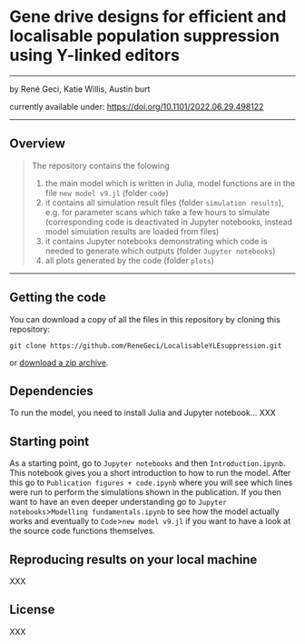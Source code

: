 # Gene drive designs for efficient and localisable population suppression using Y-linked editors
___

by
René Geci,
Katie Willis,
Austin burt

currently available under: https://doi.org/10.1101/2022.06.29.498122
___

## Overview

> The repository contains the folowing
> 1. the main model which is written in Julia, model functions are in the file `new model v9.jl` (folder `code`)
> 2. it contains all simulation result files (folder `simulation results`), e.g. for parameter scans which take a few hours to simulate (corresponding code is deactivated in Jupyter notebooks, instead model simulation results are loaded from files)
> 3. it contains Jupyter notebooks demonstrating which code is needed to generate which outputs (folder `Jupyter notebooks`)
> 4. all plots generated by the code (folder `plots`)
___


## Getting the code

You can download a copy of all the files in this repository by cloning this repository:

    git clone https://github.com/ReneGeci/LocalisableYLEsuppression.git

or [download a zip archive](https://github.com/ReneGeci/LocalisableYLEsuppression/archive/master.zip).


## Dependencies
To run the model, you need to install Julia and Jupyter notebook...
XXX


## Starting point
As a starting point, go to `Jupyter notebooks` and then `Introduction.ipynb`. This notebook gives you a short introduction to how to run the model.
After this go to `Publication figures + code.ipynb` where you will see which lines were run to perform the simulations shown in the publication.
If you then want to have an even deeper understanding go to `Jupyter notebooks`>`Modelling fundamentals.ipynb` to see how the model actually works and eventually to `Code`>`new model v9.jl` if you want to have a look at the source code functions themselves.



## Reproducing results on your local machine

XXX


## License

XXX
